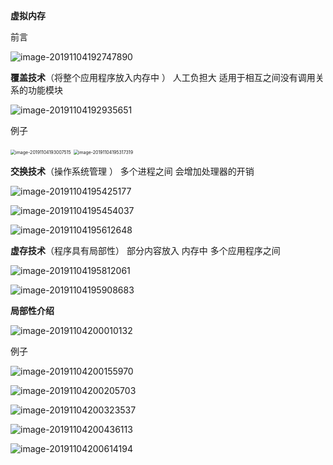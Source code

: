 **虚拟内存**

前言

![image-20191104192747890](C:\Users\lenovo\AppData\Roaming\Typora\typora-user-images\image-20191104192747890.png)

**覆盖技术**（将整个应用程序放入内存中 ）  人工负担大   适用于相互之间没有调用关系的功能模块

![image-20191104192935651](C:\Users\lenovo\AppData\Roaming\Typora\typora-user-images\image-20191104192935651.png)

例子

<img src="C:\Users\lenovo\AppData\Roaming\Typora\typora-user-images\image-20191104193007515.png" alt="image-20191104193007515" style="zoom:50%;" />

<img src="C:\Users\lenovo\AppData\Roaming\Typora\typora-user-images\image-20191104195317319.png" alt="image-20191104195317319" style="zoom:50%;" />

**交换技术**（操作系统管理 ） 多个进程之间   会增加处理器的开销

![image-20191104195425177](C:\Users\lenovo\AppData\Roaming\Typora\typora-user-images\image-20191104195425177.png)

![image-20191104195454037](C:\Users\lenovo\AppData\Roaming\Typora\typora-user-images\image-20191104195454037.png)	

![image-20191104195612648](C:\Users\lenovo\AppData\Roaming\Typora\typora-user-images\image-20191104195612648.png)

**虚存技术**（程序具有局部性） 部分内容放入 内存中  多个应用程序之间

![image-20191104195812061](C:\Users\lenovo\AppData\Roaming\Typora\typora-user-images\image-20191104195812061.png)

![image-20191104195908683](C:\Users\lenovo\AppData\Roaming\Typora\typora-user-images\image-20191104195908683.png)

**局部性介绍**

![image-20191104200010132](C:\Users\lenovo\AppData\Roaming\Typora\typora-user-images\image-20191104200010132.png)

例子

![image-20191104200155970](C:\Users\lenovo\AppData\Roaming\Typora\typora-user-images\image-20191104200155970.png)

![image-20191104200205703](C:\Users\lenovo\AppData\Roaming\Typora\typora-user-images\image-20191104200205703.png)

![image-20191104200323537](C:\Users\lenovo\AppData\Roaming\Typora\typora-user-images\image-20191104200323537.png)

![image-20191104200436113](C:\Users\lenovo\AppData\Roaming\Typora\typora-user-images\image-20191104200436113.png)

![image-20191104200614194](C:\Users\lenovo\AppData\Roaming\Typora\typora-user-images\image-20191104200614194.png)